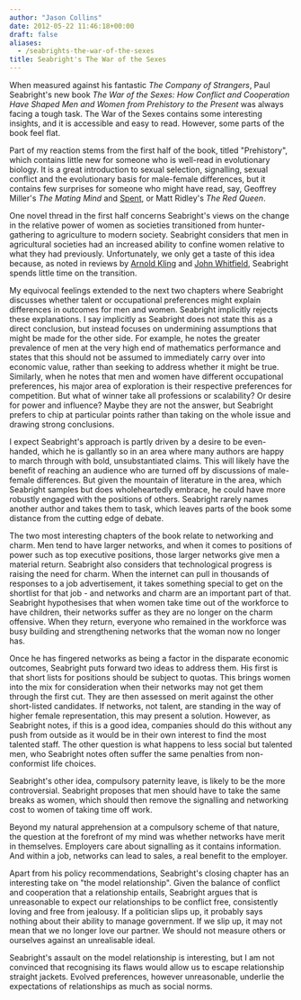 ```yaml
---
author: "Jason Collins"
date: 2012-05-22 11:46:18+00:00
draft: false
aliases:
  - /seabrights-the-war-of-the-sexes
title: Seabright's The War of the Sexes
---
```


When measured against his fantastic *The Company of Strangers*, Paul Seabright's new book *The War of the Sexes: How Conflict and Cooperation Have Shaped Men and Women from Prehistory to the Present* was always facing a tough task. The War of the Sexes contains some interesting insights, and it is accessible and easy to read. However, some parts of the book feel flat.

Part of my reaction stems from the first half of the book, titled "Prehistory", which contains little new for someone who is well-read in evolutionary biology. It is a great introduction to sexual selection, signalling, sexual conflict and the evolutionary basis for male-female differences, but it contains few surprises for someone who might have read, say, Geoffrey Miller's *The Mating Mind* and [Spent](https://www.jasoncollins.blog/millers-spent-sex-evolution-and-consumer-behavior/), or Matt Ridley's *The Red Queen*.

One novel thread in the first half concerns Seabright's views on the change in the relative power of women as societies transitioned from hunter-gathering to agriculture to modern society. Seabright considers that men in agricultural societies had an increased ability to confine women relative to what they had previously. Unfortunately, we only get a taste of this idea because, as noted in reviews by [Arnold Kling](http://econlog.econlib.org/archives/2012/04/self-recommendi_3.html) and [John Whitfield](http://paulseabright.com/wp-content/uploads/2012/04/John-Whitfield-in-Nature.pdf), Seabright spends little time on the transition.

My equivocal feelings extended to the next two chapters where Seabright discusses whether talent or occupational preferences might explain differences in outcomes for men and women. Seabright implicitly rejects these explanations. I say implicitly as Seabright does not state this as a direct conclusion, but instead focuses on undermining assumptions that might be made for the other side. For example, he notes the greater prevalence of men at the very high end of mathematics performance and states that this should not be assumed to immediately carry over into economic value, rather than seeking to address whether it might be true. Similarly, when he notes that men and women have different occupational preferences, his major area of exploration is their respective preferences for competition. But what of winner take all professions or scalability? Or desire for power and influence? Maybe they are not the answer, but Seabright prefers to chip at particular points rather than taking on the whole issue and drawing strong conclusions.

I expect Seabright's approach is partly driven by a desire to be even-handed, which he is gallantly so in an area where many authors are happy to march through with bold, unsubstantiated claims. This will likely have the benefit of reaching an audience who are turned off by discussions of male-female differences. But given the mountain of literature in the area, which Seabright samples but does wholeheartedly embrace, he could have more robustly engaged with the positions of others. Seabright rarely names another author and takes them to task, which leaves parts of the book some distance from the cutting edge of debate.

The two most interesting chapters of the book relate to networking and charm. Men tend to have larger networks, and when it comes to positions of power such as top executive positions, those larger networks give men a material return. Seabright also considers that technological progress is raising the need for charm. When the internet can pull in thousands of responses to a job advertisement, it takes something special to get on the shortlist for that job - and networks and charm are an important part of that. Seabright hypothesises that when women take time out of the workforce to have children, their networks suffer as they are no longer on the charm offensive. When they return, everyone who remained in the workforce was busy building and strengthening networks that the woman now no longer has.

Once he has fingered networks as being a factor in the disparate economic outcomes, Seabright puts forward two ideas to address them. His first is that short lists for positions should be subject to quotas. This brings women into the mix for consideration when their networks may not get them through the first cut. They are then assessed on merit against the other short-listed candidates. If networks, not talent, are standing in the way of higher female representation, this may present a solution. However, as Seabright notes, if this is a good idea, companies should do this without any push from outside as it would be in their own interest to find the most talented staff. The other question is what happens to less social but talented men, who Seabright notes often suffer the same penalties from non-conformist life choices.

Seabright's other idea, compulsory paternity leave, is likely to be the more controversial. Seabright proposes that men should have to take the same breaks as women, which should then remove the signalling and networking cost to women of taking time off work.

Beyond my natural apprehension at a compulsory scheme of that nature, the question at the forefront of my mind was whether networks have merit in themselves. Employers care about signalling as it contains information. And within a job, networks can lead to sales, a real benefit to the employer.

Apart from his policy recommendations, Seabright's closing chapter has an interesting take on "the model relationship". Given the balance of conflict and cooperation that a relationship entails, Seabright argues that is unreasonable to expect our relationships to be conflict free, consistently loving and free from jealousy. If a politician slips up, it probably says nothing about their ability to manage government. If we slip up, it may not mean that we no longer love our partner. We should not measure others or ourselves against an unrealisable ideal.

Seabright's assault on the model relationship is interesting, but I am not convinced that recognising its flaws would allow us to escape relationship straight jackets. Evolved preferences, however unreasonable, underlie the expectations of relationships as much as social norms.
